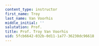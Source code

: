 ```yaml
---
content_type: instructor
first_name: Troy
last_name: Van Voorhis
middle_initial: ''
salutation: Prof.
title: Prof. Troy Van Voorhis
uid: 5fcb6642-032b-0d11-1a77-36230dc96618
---
```

